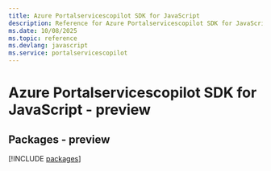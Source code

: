 ```yaml
---
title: Azure Portalservicescopilot SDK for JavaScript
description: Reference for Azure Portalservicescopilot SDK for JavaScript
ms.date: 10/08/2025
ms.topic: reference
ms.devlang: javascript
ms.service: portalservicescopilot
---
```

# Azure Portalservicescopilot SDK for JavaScript - preview
## Packages - preview
[!INCLUDE [packages](portalservicescopilot-index.md)]